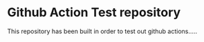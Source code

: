 # Github Action Test repository

This repository has been built in order to test out github actions.....
